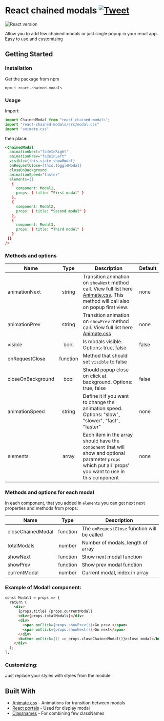# React chained modals [![Tweet](https://img.shields.io/twitter/url/http/shields.io.svg?style=social)](https://twitter.com/intent/tweet?text=React%20chained%20modals%20&url=https://github.com/AModin/react-chained-modals&hashtags=react,modal,animate.css,portals)
![React version](https://img.shields.io/badge/react-v16.2.0-%2361dafb.svg)

Allow you to add few chained modals or just single popup in your react app. Easy to use and customizing
## Getting Started
### Installation

Get the package from npm

```
npm i react-chained-modals
```
### Usage
Import:

```javascript
import ChainedModal from "react-chained-modals";
import "react-chained-modals/src/modal.css"
import "animate.css"
```

then place:

```html
<ChainedModal
  animationNext="fadeInRight"
  animationPrev="fadeInLeft"
  visible={this.state.showModal}
  onRequestClose={this.toggleModal}
  closeOnBackground
  animationSpeed="faster"
  elements={[
   {
     component: Modal1,
     props: { title: "First modal" }
   },
   {
     component: Modal2,
     props: { title: "Second modal" }
   },
   {
     component: Modal3,
     props: { title: "Third modal" }
   }
 ]}
/>
```
### Methods and options

| Name          | Type          | Description  | Default|
| ------------- |:-------------:| ----------| ------- |
| animationNext | string        | Transition animation on `showNext` method call. View full list here [Animate.css](https://daneden.github.io/animate.css/ ). This method will call also on popup first view.| none
| animationPrev | string        | Transition animation on `showPrev` method call. View full list here [Animate.css](https://daneden.github.io/animate.css/ )| none
| visible       | bool          | Is modals visible. Options: true, false | false
| onRequestClose | function     | Method that should set `visible` to false 
| closeOnBackground | bool | Should popup close on click at background. Options: true, false | false
| animationSpeed | string | Define it if you want to change the animation speed. Options: "slow", "slower", "fast", "faster" | none |
| elements | array | Each item in the array should have the `component` that will show and optional parameter `props` which put all 'props' you want to use in this component | none

### Methods and options for each modal

In each component, that you added in `elements` you can get next next properties and methods from props:

| Name              | Type          | Description |
| -------------     |:-------------:| --------- |
| closeChainedModal | function      | The `onRequestClose` function will be called
| totalModals       | number        | Number of modals, length of array
| showNext          | function      | Show next modal function
| showPrev          | function      | Show prev modal function
| currentModal      | number        | Current modal, index in array

### Example of Modal1 component:

```html
const Modal1 = props => {
  return (
    <div>
      {props.title} {props.currentModal}
      <div>{props.totalModals}</div>
      <div>
        <span onClick={props.showPrev()}>Go prev </span>
        <span onClick={props.showNext()}>Go next</span>
      </div>
      <button onClick={() => props.closeChainedModal()}>close modal</button>
    </div>
  );
};
```

### Customizing:

Just replace your styles with styles from the module

## Built With

* [Animate.css](https://daneden.github.io/animate.css/ ) - Animations for transition between modals
* [React portals](https://reactjs.org/docs/portals.html) - Used for display modal
* [Classnames](https://github.com/JedWatson/classnames) - For combining few classNames
